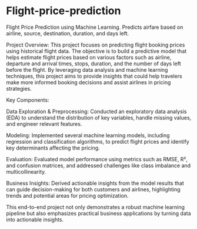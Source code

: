 # Flight-price-prediction
Flight Price Prediction using Machine Learning. Predicts airfare based on airline, source, destination, duration, and days left.

Project Overview:
	This project focuses on predicting flight booking prices using historical flight data. The objective is to build a predictive model that helps estimate flight prices based on various factors such as airline, departure and arrival times, stops, duration, and the number of days left before the flight. By leveraging data analysis and machine learning techniques, this project aims to provide insights that could help travelers make more informed booking decisions and assist airlines in pricing strategies.

Key Components:

Data Exploration & Preprocessing:
Conducted an exploratory data analysis (EDA) to understand the distribution of key variables, handle missing values, and engineer relevant features.

Modeling:
Implemented several machine learning models, including regression and classification algorithms, to predict flight prices and identify key determinants affecting the pricing.

Evaluation:
Evaluated model performance using metrics such as RMSE, R², and confusion matrices, and addressed challenges like class imbalance and multicollinearity.

Business Insights:
Derived actionable insights from the model results that can guide decision-making for both customers and airlines, highlighting trends and potential areas for pricing optimization.

This end-to-end project not only demonstrates a robust machine learning pipeline but also emphasizes practical business applications by turning data into actionable insights.

